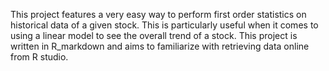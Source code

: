 This project features a very easy way to perform first order statistics on historical data of a given stock. This is particularly useful when it comes to using a linear model to see the overall trend of a stock. This project is written in R_markdown and aims to familiarize with retrieving data online from R studio.

